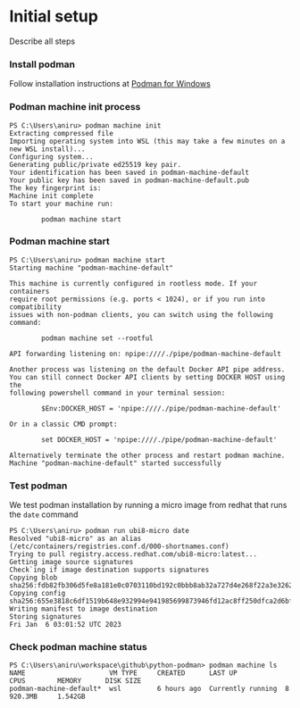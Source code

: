 # Initial setup 
Describe all steps 

### Install podman
Follow installation instructions at [Podman for Windows](https://github.com/containers/podman/blob/main/docs/tutorials/podman-for-windows.md)

### Podman machine init process
```
PS C:\Users\aniru> podman machine init
Extracting compressed file
Importing operating system into WSL (this may take a few minutes on a new WSL install)...
Configuring system...
Generating public/private ed25519 key pair.
Your identification has been saved in podman-machine-default
Your public key has been saved in podman-machine-default.pub
The key fingerprint is:
Machine init complete
To start your machine run:

        podman machine start
```

### Podman machine start
```
PS C:\Users\aniru> podman machine start
Starting machine "podman-machine-default"

This machine is currently configured in rootless mode. If your containers
require root permissions (e.g. ports < 1024), or if you run into compatibility
issues with non-podman clients, you can switch using the following command:

        podman machine set --rootful

API forwarding listening on: npipe:////./pipe/podman-machine-default

Another process was listening on the default Docker API pipe address.
You can still connect Docker API clients by setting DOCKER HOST using the
following powershell command in your terminal session:

        $Env:DOCKER_HOST = 'npipe:////./pipe/podman-machine-default'

Or in a classic CMD prompt:

        set DOCKER_HOST = 'npipe:////./pipe/podman-machine-default'

Alternatively terminate the other process and restart podman machine.
Machine "podman-machine-default" started successfully
```

### Test podman
We test podman installation by running a micro image from redhat that runs the `date` command
```
PS C:\Users\aniru> podman run ubi8-micro date
Resolved "ubi8-micro" as an alias (/etc/containers/registries.conf.d/000-shortnames.conf)
Trying to pull registry.access.redhat.com/ubi8-micro:latest...
Getting image source signatures
Check`ing if image destination supports signatures
Copying blob sha256:fdb82fb306d5fe8a181e0c0703110bd192c0bbb8ab32a727d4e268f22a3e3262
Copying config sha256:655e3818c6df1519b648e932994e941985699873946fd12ac8ff250dfca2d6bf
Writing manifest to image destination
Storing signatures
Fri Jan  6 03:01:52 UTC 2023
```

### Check podman machine status
```
PS C:\Users\aniru\workspace\github\python-podman> podman machine ls
NAME                     VM TYPE     CREATED      LAST UP            CPUS        MEMORY      DISK SIZE
podman-machine-default*  wsl         6 hours ago  Currently running  8           920.3MB     1.542GB
```